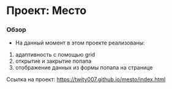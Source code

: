 # Проект: Место

### Обзор

* На данный момент в этом проекте реализованы:
1. адаптивность с помощью grid
2. открытие и закрытие попапа
3. отображение данных из формы попапа на странице

Ссылка на проект: https://twity007.github.io/mesto/index.html
